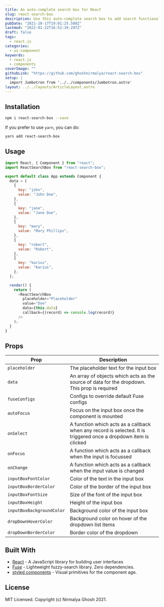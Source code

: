```yaml
---
title: An auto-complete search box for React
slug: react-search-box
description: Use this auto-complete search box to add search functionality to your application.
pubDate: "2021-10-17T19:01:25.588Z"
lastmod: "2022-01-22T16:52:39.297Z"
draft: false
tags:
  - react.js
categories:
  - ui-component
keywords:
  - react.js
  - components
coverImage: ""
githubLink: "https://github.com/ghoshnirmalya/react-search-box"
setup: |
  import Jumbotron from '../../components/Jumbotron.astro'
layout: ../../layouts/ArticleLayout.astro
---
```


<Jumbotron
  description="An auto-complete search box for React"
  githubLink="https://github.com/ghoshnirmalya/react-search-box"
  demoLink="https://codesandbox.io/s/react-search-box-example-cra-17ml6"
/>

## Installation

```bash
npm i react-search-box --save
```

If you prefer to use `yarn`, you can do:

```bash
yarn add react-search-box
```

## Usage

```js
import React, { Component } from "react";
import ReactSearchBox from "react-search-box";

export default class App extends Component {
  data = [
    {
      key: "john",
      value: "John Doe",
    },
    {
      key: "jane",
      value: "Jane Doe",
    },
    {
      key: "mary",
      value: "Mary Phillips",
    },
    {
      key: "robert",
      value: "Robert",
    },
    {
      key: "karius",
      value: "Karius",
    },
  ];

  render() {
    return (
      <ReactSearchBox
        placeholder="Placeholder"
        value="Doe"
        data={this.data}
        callback={(record) => console.log(record)}
      />
    );
  }
}
```

## Props

| Prop                      | Description                                                                                                      |
| ------------------------- | ---------------------------------------------------------------------------------------------------------------- |
| `placeholder`             | The placeholder text for the input box                                                                           |
| `data`                    | An array of objects which acts as the source of data for the dropdown. This prop is required                     |
| `fuseConfigs`             | Configs to override default Fuse configs                                                                         |
| `autoFocus`               | Focus on the input box once the component is mounted                                                             |
| `onSelect`                | A function which acts as a callback when any record is selected. It is triggered once a dropdown item is clicked |
| `onFocus`                 | A function which acts as a callback when the input is focussed                                                   |
| `onChange`                | A function which acts as a callback when the input value is changed                                              |
| `inputBoxFontColor`       | Color of the text in the input box                                                                               |
| `inputBoxBorderColor`     | Color of the border of the input box                                                                             |
| `inputBoxFontSize`        | Size of the font of the input box                                                                                |
| `inputBoxHeight`          | Height of the input box                                                                                          |
| `inputBoxBackgroundColor` | Background color of the input box                                                                                |
| `dropDownHoverColor`      | Background color on hover of the dropdown list items                                                             |
| `dropDownBorderColor`     | Border color of the dropdown                                                                                     |

## Built With

- [React](https://reactjs.org/) - A JavaScript library for building user interfaces
- [Fuse](http://fusejs.io/) - Lightweight fuzzy-search library. Zero dependencies.
- [styled components](https://www.styled-components.com/) - Visual primitives for the component age.

## License

MIT Licensed. Copyright (c) Nirmalya Ghosh 2021.
